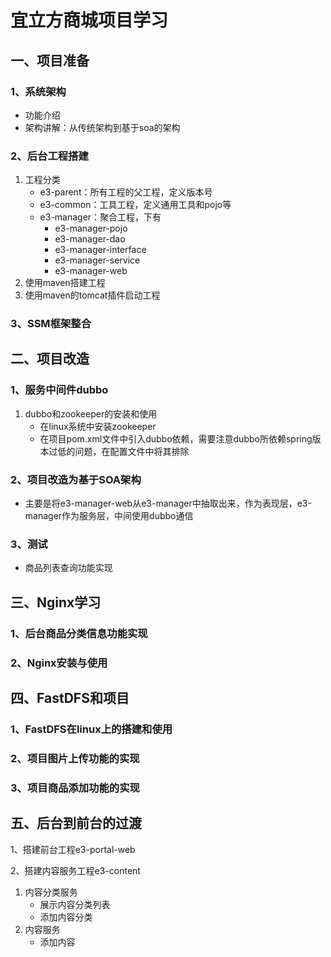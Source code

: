 # 宜立方商城项目学习
## 一、项目准备

### 1、系统架构

- 功能介绍
- 架构讲解：从传统架构到基于soa的架构

### 2、后台工程搭建

1. 工程分类
   - e3-parent：所有工程的父工程，定义版本号
   - e3-common：工具工程，定义通用工具和pojo等
   - e3-manager：聚合工程，下有
     - e3-manager-pojo
     - e3-manager-dao
     - e3-manager-interface
     - e3-manager-service
     - e3-manager-web
2. 使用maven搭建工程
3. 使用maven的tomcat插件启动工程

### 3、SSM框架整合

## 二、项目改造

### 1、服务中间件dubbo

1. dubbo和zookeeper的安装和使用
   - 在linux系统中安装zookeeper
   - 在项目pom.xml文件中引入dubbo依赖，需要注意dubbo所依赖spring版本过低的问题，在配置文件中将其排除

### 2、项目改造为基于SOA架构

- 主要是将e3-manager-web从e3-manager中抽取出来，作为表现层，e3-manager作为服务层，中间使用dubbo通信

### 3、测试

- 商品列表查询功能实现

## 三、Nginx学习

### 1、后台商品分类信息功能实现

### 2、Nginx安装与使用

## 四、FastDFS和项目

### 1、FastDFS在linux上的搭建和使用

### 2、项目图片上传功能的实现

### 3、项目商品添加功能的实现

## 五、后台到前台的过渡

1、搭建前台工程e3-portal-web

2、搭建内容服务工程e3-content

1. 内容分类服务
   - 展示内容分类列表
   - 添加内容分类
2. 内容服务
   - 添加内容

